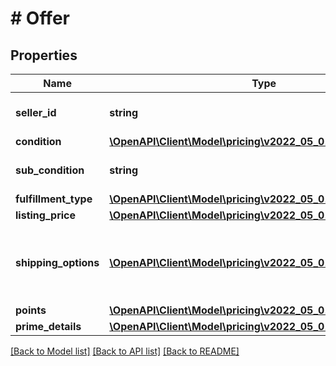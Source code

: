 # # Offer

## Properties

Name | Type | Description | Notes
------------ | ------------- | ------------- | -------------
**seller_id** | **string** | The seller identifier for the offer. |
**condition** | [**\OpenAPI\Client\Model\pricing\v2022_05_01\Condition**](Condition.md) |  |
**sub_condition** | **string** | The item subcondition of the offer. | [optional]
**fulfillment_type** | [**\OpenAPI\Client\Model\pricing\v2022_05_01\FulfillmentType**](FulfillmentType.md) |  |
**listing_price** | [**\OpenAPI\Client\Model\pricing\v2022_05_01\MoneyType**](MoneyType.md) |  |
**shipping_options** | [**\OpenAPI\Client\Model\pricing\v2022_05_01\ShippingOption[]**](ShippingOption.md) | A list of shipping options associated with this offer | [optional]
**points** | [**\OpenAPI\Client\Model\pricing\v2022_05_01\Points**](Points.md) |  | [optional]
**prime_details** | [**\OpenAPI\Client\Model\pricing\v2022_05_01\PrimeDetails**](PrimeDetails.md) |  | [optional]

[[Back to Model list]](../../README.md#models) [[Back to API list]](../../README.md#endpoints) [[Back to README]](../../README.md)
